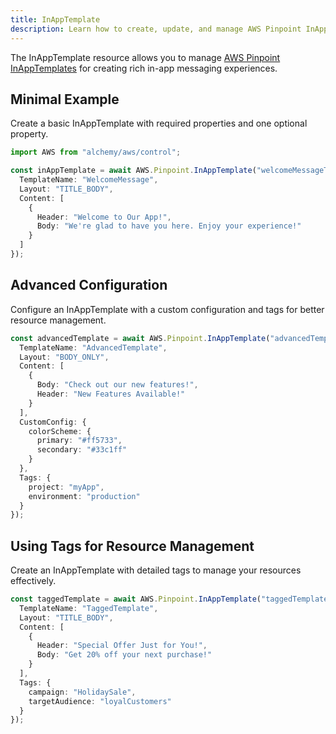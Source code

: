 ```yaml
---
title: InAppTemplate
description: Learn how to create, update, and manage AWS Pinpoint InAppTemplates using Alchemy Cloud Control.
---
```


The InAppTemplate resource allows you to manage [AWS Pinpoint InAppTemplates](https://docs.aws.amazon.com/pinpoint/latest/userguide/) for creating rich in-app messaging experiences.

## Minimal Example

Create a basic InAppTemplate with required properties and one optional property.

```ts
import AWS from "alchemy/aws/control";

const inAppTemplate = await AWS.Pinpoint.InAppTemplate("welcomeMessageTemplate", {
  TemplateName: "WelcomeMessage",
  Layout: "TITLE_BODY",
  Content: [
    {
      Header: "Welcome to Our App!",
      Body: "We're glad to have you here. Enjoy your experience!"
    }
  ]
});
```

## Advanced Configuration

Configure an InAppTemplate with a custom configuration and tags for better resource management.

```ts
const advancedTemplate = await AWS.Pinpoint.InAppTemplate("advancedTemplate", {
  TemplateName: "AdvancedTemplate",
  Layout: "BODY_ONLY",
  Content: [
    {
      Body: "Check out our new features!",
      Header: "New Features Available!"
    }
  ],
  CustomConfig: {
    colorScheme: {
      primary: "#ff5733",
      secondary: "#33c1ff"
    }
  },
  Tags: {
    project: "myApp",
    environment: "production"
  }
});
```

## Using Tags for Resource Management

Create an InAppTemplate with detailed tags to manage your resources effectively.

```ts
const taggedTemplate = await AWS.Pinpoint.InAppTemplate("taggedTemplate", {
  TemplateName: "TaggedTemplate",
  Layout: "TITLE_BODY",
  Content: [
    {
      Header: "Special Offer Just for You!",
      Body: "Get 20% off your next purchase!"
    }
  ],
  Tags: {
    campaign: "HolidaySale",
    targetAudience: "loyalCustomers"
  }
});
```